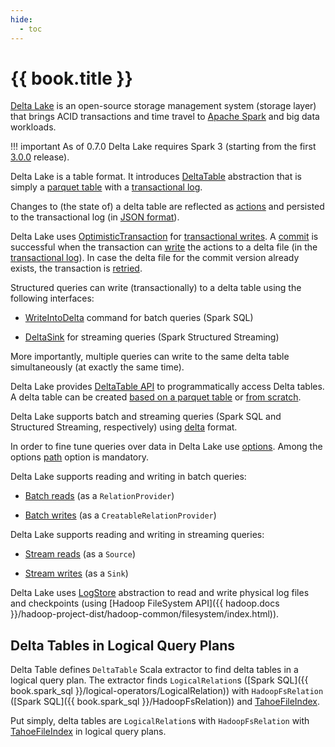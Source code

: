 ```yaml
---
hide:
  - toc
---
```


# {{ book.title }}

[Delta Lake](https://delta.io/) is an open-source storage management system (storage layer) that brings ACID transactions and time travel to [Apache Spark](https://spark.apache.org/) and big data workloads.

!!! important
    As of 0.7.0 Delta Lake requires Spark 3 (starting from the first [3.0.0](http://spark.apache.org/news/spark-3-0-0-released.html) release).

Delta Lake is a table format. It introduces [DeltaTable](DeltaTable.md) abstraction that is simply a [parquet table](DeltaFileFormat.md#fileFormat) with a [transactional log](DeltaLog.md).

Changes to (the state of) a delta table are reflected as [actions](Action.md) and persisted to the transactional log (in [JSON format](Action.md#json)).

Delta Lake uses [OptimisticTransaction](OptimisticTransaction.md) for [transactional writes](TransactionalWrite.md). A [commit](OptimisticTransactionImpl.md#commit) is successful when the transaction can [write](OptimisticTransactionImpl.md#doCommit-write) the actions to a delta file (in the [transactional log](DeltaLog.md)). In case the delta file for the commit version already exists, the transaction is [retried](OptimisticTransactionImpl.md#checkAndRetry).

Structured queries can write (transactionally) to a delta table using the following interfaces:

* [WriteIntoDelta](commands/WriteIntoDelta.md) command for batch queries (Spark SQL)

* [DeltaSink](DeltaSink.md) for streaming queries (Spark Structured Streaming)

More importantly, multiple queries can write to the same delta table simultaneously (at exactly the same time).

Delta Lake provides [DeltaTable API](DeltaTable.md) to programmatically access Delta tables. A delta table can be created [based on a parquet table](DeltaTable.md#convertToDelta) or [from scratch](DeltaTable.md#forPath).

Delta Lake supports batch and streaming queries (Spark SQL and Structured Streaming, respectively) using [delta](DeltaDataSource.md#DataSourceRegister) format.

In order to fine tune queries over data in Delta Lake use [options](options.md). Among the options [path](options.md#path) option is mandatory.

Delta Lake supports reading and writing in batch queries:

* [Batch reads](DeltaDataSource.md#RelationProvider) (as a `RelationProvider`)

* [Batch writes](DeltaDataSource.md#CreatableRelationProvider) (as a `CreatableRelationProvider`)

Delta Lake supports reading and writing in streaming queries:

* [Stream reads](DeltaDataSource.md#StreamSourceProvider) (as a `Source`)

* [Stream writes](DeltaDataSource.md#StreamSinkProvider) (as a `Sink`)

Delta Lake uses [LogStore](DeltaLog.md#store) abstraction to read and write physical log files and checkpoints (using [Hadoop FileSystem API]({{ hadoop.docs }}/hadoop-project-dist/hadoop-common/filesystem/index.html)).

## Delta Tables in Logical Query Plans

Delta Table defines `DeltaTable` Scala extractor to find delta tables in a logical query plan. The extractor finds `LogicalRelation`s ([Spark SQL]({{ book.spark_sql }}/logical-operators/LogicalRelation)) with `HadoopFsRelation` ([Spark SQL]({{ book.spark_sql }}/HadoopFsRelation)) and [TahoeFileIndex](TahoeFileIndex.md).

Put simply, delta tables are `LogicalRelation`s with `HadoopFsRelation` with [TahoeFileIndex](TahoeFileIndex.md) in logical query plans.
